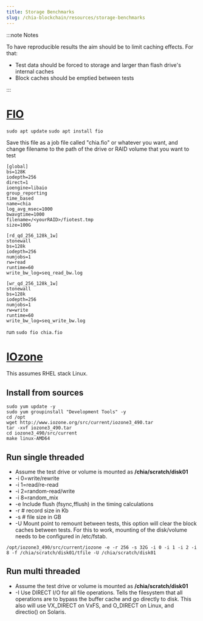 ```yaml
---
title: Storage Benchmarks
slug: /chia-blockchain/resources/storage-benchmarks
---
```


:::note Notes

To have reproducible results the aim should be to limit caching effects. For that:

- Test data should be forced to storage and larger than flash drive's internal caches
- Block caches should be emptied between tests

:::

# [FIO](https://fio.readthedocs.io/en/latest/fio_doc.html)

`sudo apt update`
`sudo apt install fio`

Save this file as a job file called "chia.fio" or whatever you want, and change filename to the path of the drive or RAID volume that you want to test

```
[global]
bs=128K
iodepth=256
direct=1
ioengine=libaio
group_reporting
time_based
name=chia
log_avg_msec=1000
bwavgtime=1000
filename=/<yourRAID>/fiotest.tmp
size=100G

[rd_qd_256_128k_1w]
stonewall
bs=128k
iodepth=256
numjobs=1
rw=read
runtime=60
write_bw_log=seq_read_bw.log

[wr_qd_256_128k_1w]
stonewall
bs=128k
iodepth=256
numjobs=1
rw=write
runtime=60
write_bw_log=seq_write_bw.log
```

run `sudo fio chia.fio`

# [IOzone](http://www.iozone.org/)

This assumes RHEL stack Linux.

## Install from sources

```
sudo yum update -y
sudo yum groupinstall "Development Tools" -y
cd /opt
wget http://www.iozone.org/src/current/iozone3_490.tar
tar -xvf iozone3_490.tar
cd iozone3_490/src/current
make linux-AMD64
```

## Run single threaded

- Assume the test drive or volume is mounted as **/chia/scratch/disk01**
- -i 0=write/rewrite
- -i 1=read/re-read
- -i 2=random-read/write
- -i 8=random_mix
- -e Include flush (fsync,fflush) in the timing calculations
- -r # record size in Kb
- -s # file size in GB
- -U Mount point to remount between tests, this option will clear the block caches between tests. For this to work, mounting of the disk/volume needs to be configured in /etc/fstab.

```
/opt/iozone3_490/src/current/iozone -e -r 256 -s 32G -i 0 -i 1 -i 2 -i 8 -f /chia/scratch/disk01/tfile -U /chia/scratch/disk01
```

## Run multi threaded

- Assume the test drive or volume is mounted as **/chia/scratch/disk01**
- -I Use DIRECT I/O for all file operations. Tells the filesystem that all operations are to bypass the buffer cache and go directly to disk. This also will use VX_DIRECT on VxFS, and O_DIRECT on Linux, and directio() on Solaris.
